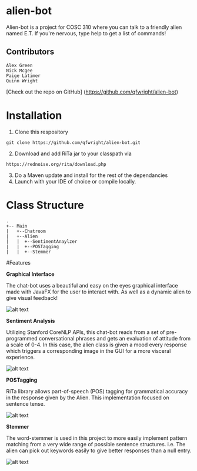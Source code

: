 # alien-bot
Alien-bot is a project for COSC 310 where you can talk to a friendly alien named E.T. 
If you're nervous, type help to get a list of commands!

## Contributors
```
Alex Green
Nick Mcgee
Paige Latimer
Quinn Wright
```

[Check out the repo on GitHub] (https://github.com/qfwright/alien-bot)

# Installation

1. Clone this respository

`git clone https://github.com/qfwright/alien-bot.git`

2. Download and add RiTa jar to your classpath via 

`https://rednoise.org/rita/download.php`


3. Do a Maven update and install for the rest of the dependancies
4. Launch with your IDE of choice or compile locally.

# Class Structure
```
.
+-- Main
|   +--Chatroom 
|   +--Alien
|   |  +--SentimentAnaylzer
|   |  +--POSTagging
|   |  +--Stemmer
```

#Features

**Graphical Interface**

The chat-bot uses a beautiful and easy on the eyes graphical interface made with JavaFX for the user to interact with. As well as a dynamic alien to give visual feedback!

![alt text](https://github.com/qwright/alien-bot/readme_res/gui_example.jpg)

**Sentiment Analysis**

Utilizing Stanford CoreNLP APIs, this chat-bot reads from a set of pre-programmed conversational phrases and gets an evaluation of attitude from a scale of 0-4. In this case, the alien class is given a mood every response which triggers a corresponding image in the GUI for a more visceral experience.

![alt text](https://github.com/qwright/alien-bot/readme_res/sentiment_frames.jpg)

**POSTagging**

RiTa library allows part-of-speech (POS) tagging for grammatical accuracy in the response given by the Alien. This implementation focused on sentence tense.

![alt text](https://github.com/qwright/alien-bot/readme_res/pos_example.png)

**Stemmer**

The word-stemmer is used in this project to more easily implement pattern matching from a very wide range of possible sentence structures. i.e. The alien can pick out keywords easily to give better responses than a null entry.

![alt text](https://github.com/qwright/alien-bot/readme_res/stemmer_example.jpg)



